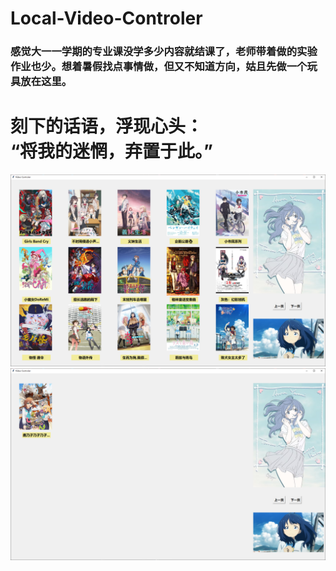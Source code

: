 # Local-Video-Controler

### 感觉大一一学期的专业课没学多少内容就结课了，老师带着做的实验作业也少。想着暑假找点事情做，但又不知道方向，姑且先做一个玩具放在这里。




# 刻下的话语，浮现心头：<br>“将我的迷惘，弃置于此。”   
![image](https://github.com/Mishimashinji/Local-Video-Controler/blob/main/exp1.png)
![image](https://github.com/Mishimashinji/Local-Video-Controler/blob/main/exp2.png)
